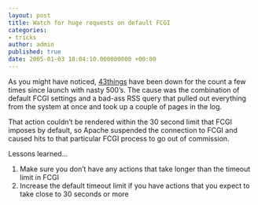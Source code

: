 ```yaml
---
layout: post
title: Watch for huge requests on default FCGI
categories:
- tricks
author: admin
published: true
date: 2005-01-03 18:04:10.000000000 +00:00
---
```

<p>As you might have noticed, <a href="http://43things.com/">43things</a> have been down for the count a few times since launch with nasty 500&#8217;s. The cause was the combination of default <span class="caps">FCGI</span> settings and a bad-ass <span class="caps">RSS</span> query that pulled out everything from the system at once and took up a couple of pages in the log.</p>
<p>That action couldn&#8217;t be rendered within the 30 second limit that <span class="caps">FCGI</span> imposes by default, so Apache suspended the connection to <span class="caps">FCGI</span> and caused hits to that particular <span class="caps">FCGI</span> process to go out of commission.</p>
<p>Lessons learned&#8230;</p>
<ol>
	<li>Make sure you don&#8217;t have any actions that take longer than the timeout limit in <span class="caps">FCGI</span></li>
	<li>Increase the default timeout limit if you have actions that you expect to take close to 30 seconds or more</li>
</ol>